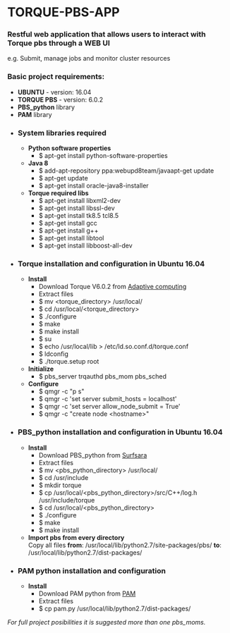 # TORQUE-PBS-APP
<h3>Restful web application that allows users to interact with Torque pbs through a WEB UI</h3>
<p>e.g. Submit, manage jobs and monitor cluster resources</p>

<h3>Basic project requirements:</h3>
<ul>
  <li><b>UBUNTU</b> - version: 16.04</li>
  <li><b>TORQUE PBS</b> - version: 6.0.2</li>
  <li><b>PBS_python</b> library</li>
  <li><b>PAM</b> library</li>
</ul>

<ul>
  <li>
    <h3>System libraries required</h3>
      <ul>
        <li>
          <b>Python software properties</b>
          <ul>
            <li>$ apt-get install python-software-properties</li>
          </ul>
        </li>
        <li>
          <b>Java 8</b>
          <ul>
            <li>$ add-apt-repository ppa:webupd8team/javaapt-get update</li>
            <li>$ apt-get update</li>
            <li>$ apt-get install oracle-java8-installer</li>
          </ul>
        </li>
        <li>
          <b>Torque required libs</b>
          <ul>
            <li>$ apt-get install libxml2-dev</li>
            <li>$ apt-get install libssl-dev</li>
            <li>$ apt-get install tk8.5 tcl8.5</li>
            <li>$ apt-get install gcc</li>
            <li>$ apt-get install g++</li>
            <li>$ apt-get install libtool</li>
            <li>$ apt-get install libboost-all-dev</li>
          </ul>
        </li>
      </ul>
    </li>
    <li>
      <h3>Torque installation and configuration in Ubuntu 16.04</h3>
      <ul>
        <li>
          <b>Install</b>
          <ul>
            <li>Download Torque V6.0.2 from <a href="https://www.adaptivecomputing.com/downloading/?file=/torque/torque-6.0.2-1469811694_d9a3483.tar.gz">Adaptive computing</a></li>
            <li>Extract files</li>
            <li>$ mv &lt;torque_directory&gt; /usr/local/</li>
            <li>$ cd /usr/local/&lt;torque_directory&gt;</li>
            <li>$ ./configure</li>
            <li>$ make</li>
            <li>$ make install</li>
            <li>$ su</li>
            <li>$ echo /usr/local/lib > /etc/ld.so.conf.d/torque.conf</li>
            <li>$ ldconfig</li>
            <li>$ ./torque.setup root</li>
          </ul>
        </li>
        <li>
          <b>Initialize</b>
          <ul>
            <li>$ pbs_server trqauthd pbs_mom pbs_sched</li>
          </ul>
        </li>
        <li>
          <b>Configure</b>
          <ul>
            <li>$ qmgr -c "p s"</li>
            <li>$ qmgr -c 'set server submit_hosts = localhost'</li>
            <li>$ qmgr -c 'set server allow_node_submit = True'</li>
            <li>$ qmgr -c "create node &lt;hostname&gt;"</li>
          </ul>
        </li>
      </ul>
    </li>
    <li>
      <h3>PBS_python installation and configuration in Ubuntu 16.04</h3>
      <ul>
        <li>
          <b>Install</b>
          <ul>
            <li>Download PBS_python from <a href="https://oss.trac.surfsara.nl/pbs_python/wiki/TorqueInstallation">Surfsara</a></li>
            <li>Extract files</li>
            <li>$ mv &lt;pbs_python_directory&gt; /usr/local/</li>
            <li>$ cd /usr/include</li>
            <li>$ mkdir torque</li>
            <li>$ cp /usr/local/&lt;pbs_python_directory&gt;/src/C++/log.h /usr/include/torque</li>
            <li>$ cd /usr/local/&lt;pbs_python_directory&gt;</li>
            <li>$ ./configure</li>
            <li>$ make</li>
            <li>$ make install</li>
          </ul>
        </li>
        <li>
          <b>Import pbs from every directory</b>
          <div>Copy all files <b>from</b>: /usr/local/lib/python2.7/site-packages/pbs/
          <b>to</b>: /usr/local/lib/python2.7/dist-packages/</div>
        </li>
      </ul>
    </li>
    <li>
      <h3>PAM python installation and configuration</h3>
      <ul>
        <li>
          <b>Install</b>
          <ul>
            <li>Download PAM python from <a href="https://pypi.python.org/pypi/python-pam/">PAM</a></li>
            <li>Extract files</li>
            <li>$ cp pam.py /usr/local/lib/python2.7/dist-packages/</li>
          </ul>
        </li>
      </ul>
    </li>
</ul>

<i>For full project posibilities it is suggested more than one pbs_moms.</i>
